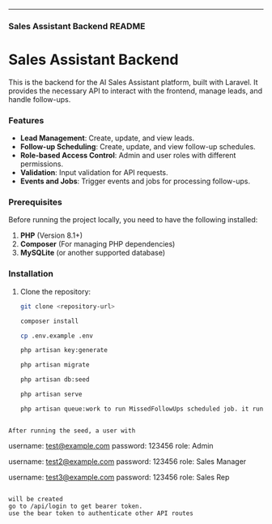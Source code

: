 
---

### **Sales Assistant Backend README**

# Sales Assistant Backend

This is the backend for the AI Sales Assistant platform, built with Laravel. It provides the necessary API to interact with the frontend, manage leads, and handle follow-ups.

### Features

- **Lead Management**: Create, update, and view leads.
- **Follow-up Scheduling**: Create, update, and view follow-up schedules.
- **Role-based Access Control**: Admin and user roles with different permissions.
- **Validation**: Input validation for API requests.
- **Events and Jobs**: Trigger events and jobs for processing follow-ups.

### Prerequisites

Before running the project locally, you need to have the following installed:

1. **PHP** (Version 8.1+)
2. **Composer** (For managing PHP dependencies)
3. **MySQLite** (or another supported database)

### Installation

1. Clone the repository:
   ```bash
   git clone <repository-url>

   composer install

   cp .env.example .env

   php artisan key:generate

   php artisan migrate

   php artisan db:seed

   php artisan serve

   php artisan queue:work to run MissedFollowUps scheduled job. it runs once daily
```

After running the seed, a user with 
```
username: test@example.com
password: 123456
role: Admin

username: test2@example.com
password: 123456
role: Sales Manager

username: test3@example.com
password: 123456
role: Sales Rep
```

will be created
go to /api/login to get bearer token.
use the bear token to authenticate other API routes